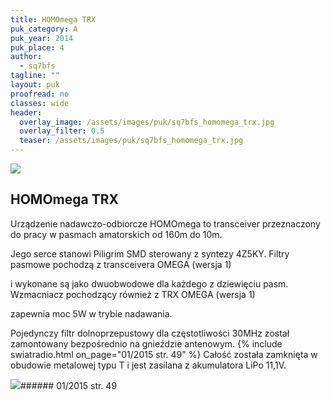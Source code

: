 ```yaml
---
title: HOMOmega TRX
puk_category: A
puk_year: 2014
puk_place: 4
author: 
  - sq7bfs
tagline: ""
layout: puk
proofread: no
classes: wide
header:
  overlay_image: /assets/images/puk/sq7bfs_homomega_trx.jpg
  overlay_filter: 0.5
  teaser: /assets/images/puk/sq7bfs_homomega_trx.jpg
---
```






 



![](assets/data/img/projects/2014-4-0.jpg) 



HOMOmega TRX
------------





 Urządzenie nadawczo-odbiorcze HOMOmega to transceiver przeznaczony do pracy w pasmach amatorskich od 160m do 10m.





 Jego serce stanowi Piligrim SMD sterowany z syntezy 4Z5KY. Filtry pasmowe pochodzą z transceivera OMEGA (wersja 1)

 i wykonane są jako dwuobwodowe dla każdego z dziewięciu pasm. Wzmacniacz pochodzący również z TRX OMEGA (wersja 1)

 zapewnia moc 5W w trybie nadawania.

 Pojedynczy filtr dolnoprzepustowy dla częstotliwości 30MHz został zamontowany bezpośrednio na gnieździe antenowym.
{% include swiatradio.html on_page="01/2015 str. 49" %}
 Całość została zamknięta w obudowie metalowej typu T i jest zasilana z akumulatora LiPo 11,1V.

 


![](assets/img/logo/sr_logo_s.jpg)###### 01/2015 str. 49

 





 


